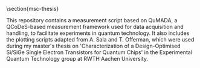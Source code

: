 
\section{msc-thesis}

This repository contains a measurement script based on QuMADA, a QCoDeS-based measurement framework used for data acquisition and handling, to facilitate experiments in quantum technology. It also includes the plotting scripts adapted from A. Sala and T. Offerman, which were used during my master's thesis on 'Characterization of a Design-Optimised Si/SiGe Single Electron Transistors for Quantum Chips' in the Experimental Quantum Technology group at RWTH Aachen University.

